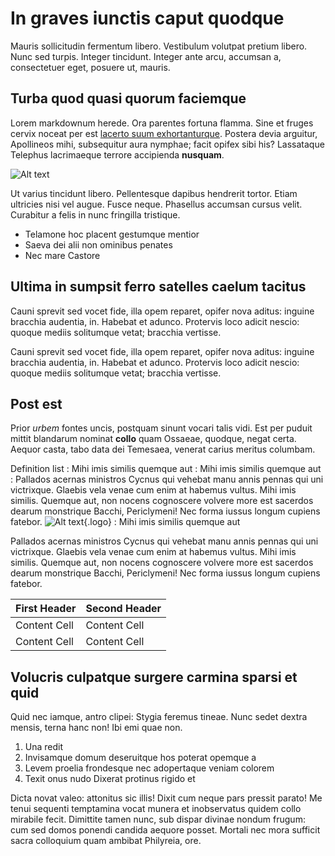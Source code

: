 # In graves iunctis caput quodque

Mauris sollicitudin fermentum libero. Vestibulum volutpat pretium libero. Nunc sed turpis. Integer tincidunt. Integer ante arcu, accumsan a, consectetuer eget, posuere ut, mauris.

## Turba quod quasi quorum faciemque

Lorem markdownum herede. Ora parentes fortuna flamma. Sine et fruges cervix
noceat per est [lacerto suum exhortanturque](http://www.google.co.uk). Postera devia arguitur, Apollineos
mihi, subsequitur aura nymphae; facit opifex sibi his? Lassataque Telephus
lacrimaeque terrore accipienda **nusquam**.

![Alt text](http://dummyimage.com/600x400/000/fff)

Ut varius tincidunt libero. Pellentesque dapibus hendrerit tortor. Etiam ultricies nisi vel augue. 
Fusce neque. Phasellus accumsan cursus velit. Curabitur a felis in nunc fringilla tristique.

- Telamone hoc placent gestumque mentior
- Saeva dei alii non ominibus penates
- Nec mare Castore

## Ultima in sumpsit ferro satelles caelum tacitus

Cauni sprevit sed vocet fide, illa opem reparet, opifer nova aditus: inguine
bracchia audentia, in. Habebat et adunco. Protervis loco adicit nescio: quoque
mediis solitumque vetat; bracchia vertisse.

Cauni sprevit sed vocet fide, illa opem reparet, opifer nova aditus: inguine
bracchia audentia, in. Habebat et adunco. Protervis loco adicit nescio: quoque
mediis solitumque vetat; bracchia vertisse.

## Post est

Prior *urbem* fontes uncis, postquam sinunt vocari talis vidi. Est per puduit
mittit blandarum nominat **collo** quam Ossaeae, quodque, negat certa. Aequor
casta, tabo data dei Temesaea, venerat carius meritus columbam.

Definition list
: Mihi imis similis quemque aut
: Mihi imis similis quemque aut
: Pallados acernas ministros Cycnus qui vehebat manu annis pennas qui uni
  victrixque. Glaebis vela venae cum enim at habemus vultus. Mihi imis similis.
  Quemque aut, non nocens cognoscere volvere more est sacerdos dearum monstrique
  Bacchi, Periclymeni! Nec forma iussus longum cupiens fatebor.
  ![Alt text](http://dummyimage.com/300x400/000/fff){.logo}
: Mihi imis similis quemque aut

Pallados acernas ministros Cycnus qui vehebat manu annis pennas qui uni
victrixque. Glaebis vela venae cum enim at habemus vultus. Mihi imis similis.
Quemque aut, non nocens cognoscere volvere more est sacerdos dearum monstrique
Bacchi, Periclymeni! Nec forma iussus longum cupiens fatebor.

| First Header  | Second Header |
| ------------- | ------------- |
| Content Cell  | Content Cell  |
| Content Cell  | Content Cell  |

## Volucris culpatque surgere carmina sparsi et quid

Quid nec iamque, antro clipei: Stygia feremus tineae. Nunc sedet dextra mensis,
terna hanc non! Ibi emi quae non.

1. Una redit
2. Invisamque domum deseruitque hos poterat opemque a
3. Levem proelia frondesque nec adopertaque veniam colorem
4. Texit onus nudo Dixerat protinus rigido et

Dicta novat valeo: attonitus sic illis! Dixit cum neque pars pressit parato! Me
tenui sequenti temptamina vocat munera et inobservatus quidem collo mirabile
fecit. Dimittite tamen nunc, sub dispar divinae nondum frugum: cum sed domos
ponendi candida aequore posset. Mortali nec mora sufficit sacra colloquium quam
ambibat Philyreia, ore.
